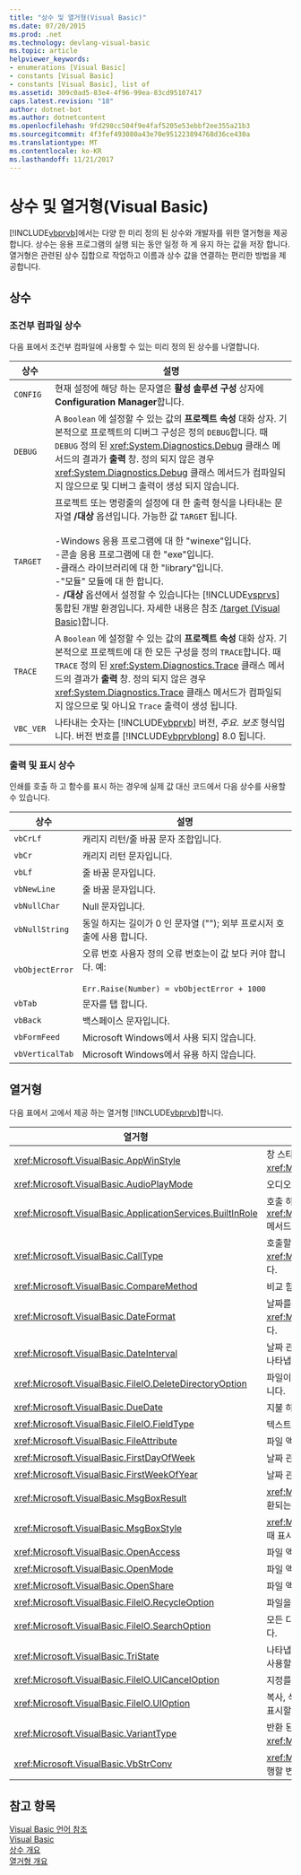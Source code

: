 ```yaml
---
title: "상수 및 열거형(Visual Basic)"
ms.date: 07/20/2015
ms.prod: .net
ms.technology: devlang-visual-basic
ms.topic: article
helpviewer_keywords:
- enumerations [Visual Basic]
- constants [Visual Basic]
- constants [Visual Basic], list of
ms.assetid: 309c0ad5-83e4-4f96-99ea-83cd95107417
caps.latest.revision: "18"
author: dotnet-bot
ms.author: dotnetcontent
ms.openlocfilehash: 9fd298cc504f9e4faf5205e53ebbf2ee355a21b3
ms.sourcegitcommit: 4f3fef493080a43e70e951223894768d36ce430a
ms.translationtype: MT
ms.contentlocale: ko-KR
ms.lasthandoff: 11/21/2017
---
```

# <a name="constants-and-enumerations-visual-basic"></a>상수 및 열거형(Visual Basic)
[!INCLUDE[vbprvb](~/includes/vbprvb-md.md)]에서는 다양 한 미리 정의 된 상수와 개발자를 위한 열거형을 제공 합니다. 상수는 응용 프로그램의 실행 되는 동안 일정 하 게 유지 하는 값을 저장 합니다. 열거형은 관련된 상수 집합으로 작업하고 이름과 상수 값을 연결하는 편리한 방법을 제공합니다.  
  
## <a name="constants"></a>상수  
  
### <a name="conditional-compilation-constants"></a>조건부 컴파일 상수  
 다음 표에서 조건부 컴파일에 사용할 수 있는 미리 정의 된 상수를 나열합니다.  
  
|**상수**|**설명**|  
|---|---|  
|`CONFIG`|현재 설정에 해당 하는 문자열은 **활성 솔루션 구성** 상자에 **Configuration Manager**합니다.|  
|`DEBUG`|A `Boolean` 에 설정할 수 있는 값의 **프로젝트 속성** 대화 상자. 기본적으로 프로젝트의 디버그 구성은 정의 `DEBUG`합니다. 때 `DEBUG` 정의 된 <xref:System.Diagnostics.Debug> 클래스 메서드의 결과가 **출력** 창. 정의 되지 않은 경우 <xref:System.Diagnostics.Debug> 클래스 메서드가 컴파일되지 않으므로 및 디버그 출력이 생성 되지 않습니다.|  
|`TARGET`|프로젝트 또는 명령줄의 설정에 대 한 출력 형식을 나타내는 문자열 **/대상** 옵션입니다. 가능한 값 `TARGET` 됩니다.<br /><br /> -Windows 응용 프로그램에 대 한 "winexe"입니다.<br />-콘솔 응용 프로그램에 대 한 "exe"입니다.<br />-클래스 라이브러리에 대 한 "library"입니다.<br />-"모듈" 모듈에 대 한 합니다.<br />- **/대상** 옵션에서 설정할 수 있습니다는 [!INCLUDE[vsprvs](~/includes/vsprvs-md.md)] 통합된 개발 환경입니다. 자세한 내용은 참조 [/target (Visual Basic)](../../visual-basic/reference/command-line-compiler/target.md)합니다.|  
|`TRACE`|A `Boolean` 에 설정할 수 있는 값의 **프로젝트 속성** 대화 상자. 기본적으로 프로젝트에 대 한 모든 구성을 정의 `TRACE`합니다. 때 `TRACE` 정의 된 <xref:System.Diagnostics.Trace> 클래스 메서드의 결과가 **출력** 창. 정의 되지 않은 경우 <xref:System.Diagnostics.Trace> 클래스 메서드가 컴파일되지 않으므로 및 아니요 `Trace` 출력이 생성 됩니다.|  
|`VBC_VER`|나타내는 숫자는 [!INCLUDE[vbprvb](~/includes/vbprvb-md.md)] 버전, *주요*. *보조* 형식입니다. 버전 번호를 [!INCLUDE[vbprvblong](~/includes/vbprvblong-md.md)] 8.0 됩니다.|  
  
### <a name="print-and-display-constants"></a>출력 및 표시 상수  
 인쇄를 호출 하 고 함수를 표시 하는 경우에 실제 값 대신 코드에서 다음 상수를 사용할 수 있습니다.  
  
|**상수**|**설명**|  
|---|---|  
|`vbCrLf`|캐리지 리턴/줄 바꿈 문자 조합입니다.|  
|`vbCr`|캐리지 리턴 문자입니다.|  
|`vbLf`|줄 바꿈 문자입니다.|  
|`vbNewLine`|줄 바꿈 문자입니다.|  
|`vbNullChar`|Null 문자입니다.|  
|`vbNullString`|동일 하지는 길이가 0 인 문자열 (""); 외부 프로시저 호출에 사용 합니다.|  
|`vbObjectError`|오류 번호 사용자 정의 오류 번호는이 값 보다 커야 합니다. 예:<br /><br /> `Err.Raise(Number) = vbObjectError + 1000`|  
|`vbTab`|문자를 탭 합니다.|  
|`vbBack`|백스페이스 문자입니다.|  
|`vbFormFeed`|Microsoft Windows에서 사용 되지 않습니다.|  
|`vbVerticalTab`|Microsoft Windows에서 유용 하지 않습니다.|  
  
## <a name="enumerations"></a>열거형  
 다음 표에서 고에서 제공 하는 열거형 [!INCLUDE[vbprvb](~/includes/vbprvb-md.md)]합니다.  
  
|열거형|설명|  
|---|---|  
|<xref:Microsoft.VisualBasic.AppWinStyle>|창 스타일을 호출할 때 호출된 프로그램에 사용할 나타냅니다는 <xref:Microsoft.VisualBasic.Interaction.Shell%2A> 함수입니다.|  
|<xref:Microsoft.VisualBasic.AudioPlayMode>|오디오 메서드를 호출할 때 소리를 재생 하는 방법을 나타냅니다.|  
|<xref:Microsoft.VisualBasic.ApplicationServices.BuiltInRole>|호출 하는 경우를 확인 하는 역할의 유형을 나타냅니다는 <xref:Microsoft.VisualBasic.ApplicationServices.User.IsInRole%2A> 메서드.|  
|<xref:Microsoft.VisualBasic.CallType>|호출할 때 호출 되는 프로시저의 유형을 나타냅니다는 <xref:Microsoft.VisualBasic.Interaction.CallByName%2A> 함수입니다.|  
|<xref:Microsoft.VisualBasic.CompareMethod>|비교 함수를 호출할 때 문자열을 비교 하는 방법을 나타냅니다.|  
|<xref:Microsoft.VisualBasic.DateFormat>|날짜를 표시 하는 방법을 나타내는 호출할 때는 <xref:Microsoft.VisualBasic.Strings.FormatDateTime%2A> 함수입니다.|  
|<xref:Microsoft.VisualBasic.DateInterval>|날짜 관련 함수를 호출할 때 날짜 간격을 결정하고 형식을 지정하는 방법을 나타냅니다.|  
|<xref:Microsoft.VisualBasic.FileIO.DeleteDirectoryOption>|파일이 나 디렉터리를 삭제 해야 디렉터리를 포함 하는 경우 수행할 지정 합니다.|  
|<xref:Microsoft.VisualBasic.DueDate>|지불 하는 시점을 나타내는 재무 메서드를 호출할 때입니다.|  
|<xref:Microsoft.VisualBasic.FileIO.FieldType>|텍스트 필드가 구분 되어 있는지 여부 또는 고정 너비를 나타냅니다.|  
|<xref:Microsoft.VisualBasic.FileAttribute>|파일 액세스 함수를 호출할 때 사용할 파일 특성을 나타냅니다.|  
|<xref:Microsoft.VisualBasic.FirstDayOfWeek>|날짜 관련 함수를 호출할 때 사용할 첫 번째 요일을 나타냅니다.|  
|<xref:Microsoft.VisualBasic.FirstWeekOfYear>|날짜 관련 함수를 호출할 때 사용할 해당 연도의 첫째 주를 나타냅니다.|  
|<xref:Microsoft.VisualBasic.MsgBoxResult>|<xref:Microsoft.VisualBasic.Interaction.MsgBox%2A> 함수에 의해 반환되는 메시지 상자에서 누른 단추를 나타냅니다.|  
|<xref:Microsoft.VisualBasic.MsgBoxStyle>|<xref:Microsoft.VisualBasic.Interaction.MsgBox%2A> 함수를 호출할 때 표시할 단추를 나타냅니다.|  
|<xref:Microsoft.VisualBasic.OpenAccess>|파일 액세스 함수를 호출할 때 파일을 여는 방법을 나타냅니다.|  
|<xref:Microsoft.VisualBasic.OpenMode>|파일 액세스 함수를 호출할 때 파일을 여는 방법을 나타냅니다.|  
|<xref:Microsoft.VisualBasic.OpenShare>|파일 액세스 함수를 호출할 때 파일을 여는 방법을 나타냅니다.|  
|<xref:Microsoft.VisualBasic.FileIO.RecycleOption>|파일을 영구적으로 삭제 또는 휴지통에 배치 하는지 여부를 지정 합니다.|  
|<xref:Microsoft.VisualBasic.FileIO.SearchOption>|모든 디렉터리를 검색할지 여부를 지정 하거나 최상위 디렉터리만 있습니다.|  
|<xref:Microsoft.VisualBasic.TriState>|나타냅니다는 `Boolean` 값 이나 숫자 형식 지정 함수를 호출할 때 기본값을 사용할지 여부입니다.|  
|<xref:Microsoft.VisualBasic.FileIO.UICancelOption>|지정를 클릭할 경우 **취소** 작업 중입니다.|  
|<xref:Microsoft.VisualBasic.FileIO.UIOption>|복사, 삭제 또는 파일이 나 디렉터리를 이동 하는 경우 진행률 대화 상자를 표시할 것인지 여부를 지정 합니다.|  
|<xref:Microsoft.VisualBasic.VariantType>|반환 된 variant 개체의 유형을 나타냅니다는 <xref:Microsoft.VisualBasic.Information.VarType%2A> 함수입니다.|  
|<xref:Microsoft.VisualBasic.VbStrConv>|<xref:Microsoft.VisualBasic.Strings.StrConv%2A> 함수를 호출할 때 수행할 변환 형식을 나타냅니다.|  
  
## <a name="see-also"></a>참고 항목  
 [Visual Basic 언어 참조](../../visual-basic/language-reference/index.md)  
 [Visual Basic](../../visual-basic/index.md)  
 [상수 개요](../../visual-basic/programming-guide/language-features/constants-enums/constants-overview.md)  
 [열거형 개요](../../visual-basic/programming-guide/language-features/constants-enums/enumerations-overview.md)
